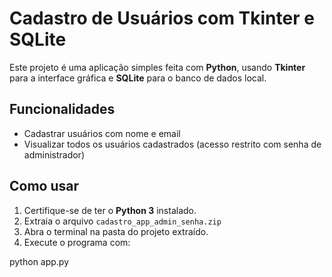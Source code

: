 # Cadastro de Usuários com Tkinter e SQLite

Este projeto é uma aplicação simples feita com **Python**, usando **Tkinter** para a interface gráfica e **SQLite** para o banco de dados local.

## Funcionalidades

- Cadastrar usuários com nome e email
- Visualizar todos os usuários cadastrados (acesso restrito com senha de administrador)

## Como usar

1. Certifique-se de ter o **Python 3** instalado.
2. Extraia o arquivo `cadastro_app_admin_senha.zip`
3. Abra o terminal na pasta do projeto extraído.
4. Execute o programa com:


python app.py
